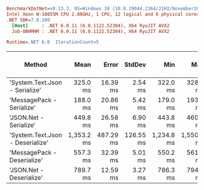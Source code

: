``` ini

BenchmarkDotNet=v0.13.3, OS=Windows 10 (10.0.19044.2364/21H2/November2021Update)
Intel Xeon W-10855M CPU 2.80GHz, 1 CPU, 12 logical and 6 physical cores
.NET SDK=7.0.100
  [Host]     : .NET 6.0.11 (6.0.1122.52304), X64 RyuJIT AVX2
  Job-OBHMHM : .NET 6.0.11 (6.0.1122.52304), X64 RyuJIT AVX2

Runtime=.NET 6.0  IterationCount=5  

```
|                           Method |       Mean |     Error |    StdDev |        Min |        Max |     Median |       Gen0 | Completed Work Items | Lock Contentions |       Gen1 | Allocated |
|--------------------------------- |-----------:|----------:|----------:|-----------:|-----------:|-----------:|-----------:|---------------------:|-----------------:|-----------:|----------:|
|   &#39;System.Text.Json - Serialize&#39; |   325.0 ms |  16.39 ms |   2.54 ms |   322.0 ms |   328.1 ms |   324.9 ms |   500.0000 |                    - |                - |          - | 106.47 MB |
|        &#39;MessagePack - Serialize&#39; |   188.0 ms |  20.86 ms |   5.42 ms |   179.0 ms |   193.2 ms |   188.5 ms |  5666.6667 |                    - |                - |  2000.0000 |  75.08 MB |
|           &#39;JSON.Net - Serialize&#39; |   449.8 ms |  26.58 ms |   6.90 ms |   443.8 ms |   460.1 ms |   447.2 ms | 28000.0000 |                    - |                - |  9000.0000 | 272.18 MB |
| &#39;System.Text.Json - Deserialize&#39; | 1,353.2 ms | 487.29 ms | 126.55 ms | 1,234.8 ms | 1,550.8 ms | 1,339.8 ms | 67000.0000 |                    - |                - | 23000.0000 | 455.72 MB |
|      &#39;MessagePack - Deserialize&#39; |   557.3 ms |  32.39 ms |   5.01 ms |   550.2 ms |   561.8 ms |   558.6 ms | 34000.0000 |                    - |                - |  9000.0000 | 209.55 MB |
|         &#39;JSON.Net - Deserialize&#39; |   789.7 ms |  12.59 ms |   3.27 ms |   786.3 ms |   794.4 ms |   789.2 ms | 37000.0000 |                    - |                - | 10000.0000 | 224.38 MB |
